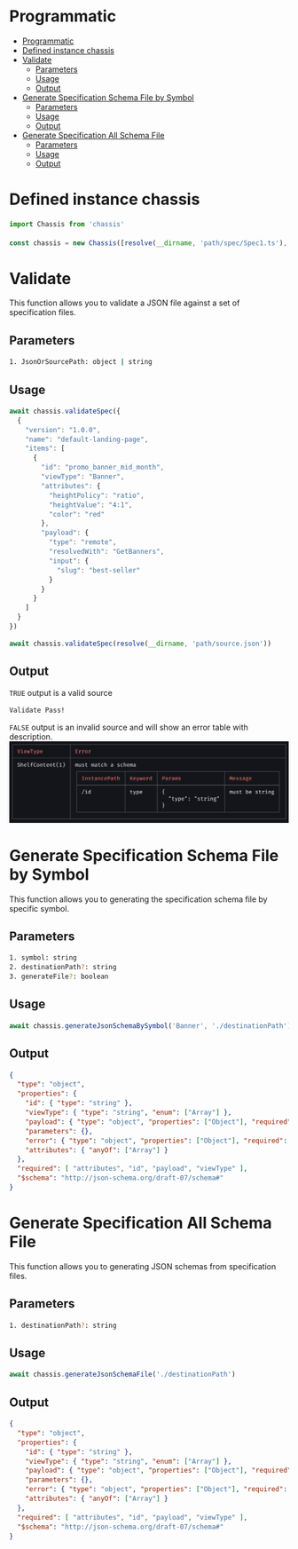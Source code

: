# Programmatic

- [Programmatic](#programmatic)
- [Defined instance chassis](#defined-instance-chassis)
- [Validate](#validate)
  - [Parameters](#parameters)
  - [Usage](#usage)
  - [Output](#output)
- [Generate Specification Schema File by Symbol](#generate-specification-schema-file-by-symbol)
  - [Parameters](#parameters-1)
  - [Usage](#usage-1)
  - [Output](#output-1)
- [Generate Specification All Schema File](#generate-specification-all-schema-file)
  - [Parameters](#parameters-2)
  - [Usage](#usage-2)
  - [Output](#output-2)

# Defined instance chassis

```ts
import Chassis from 'chassis'

const chassis = new Chassis([resolve(__dirname, 'path/spec/Spec1.ts'), resolve(__dirname, 'path/spec/Spec2.ts')])
```

# Validate

This function allows you to validate a JSON file against a set of specification files.

## Parameters
```sh
1. JsonOrSourcePath: object | string
```

## Usage

```ts
await chassis.validateSpec({ 
  {
    "version": "1.0.0",
    "name": "default-landing-page",
    "items": [
      {
        "id": "promo_banner_mid_month",
        "viewType": "Banner",
        "attributes": {
          "heightPolicy": "ratio",
          "heightValue": "4:1",
          "color": "red"
        },
        "payload": {
          "type": "remote",
          "resolvedWith": "GetBanners",
          "input": {
            "slug": "best-seller"
          }
        }
      }
    ]
  }
})
```

```ts
await chassis.validateSpec(resolve(__dirname, 'path/source.json'))
```

## Output

`TRUE` output is a valid source

```bash
Validate Pass!
```

`FALSE` output is an invalid source and will show an error table with description.
![ErrorTable](../asset/error-table.png)


# Generate Specification Schema File by Symbol

This function allows you to generating the specification schema file by specific symbol.

## Parameters
```sh
1. symbol: string
2. destinationPath?: string
3. generateFile?: boolean
```

## Usage


```ts
await chassis.generateJsonSchemaBySymbol('Banner', './destinationPath')
```

## Output
```json
{
  "type": "object",
  "properties": {
    "id": { "type": "string" },
    "viewType": { "type": "string", "enum": ["Array"] },
    "payload": { "type": "object", "properties": ["Object"], "required": ["Array"] },
    "parameters": {},
    "error": { "type": "object", "properties": ["Object"], "required": ["Array"] },
    "attributes": { "anyOf": ["Array"] }
  },
  "required": [ "attributes", "id", "payload", "viewType" ],
  "$schema": "http://json-schema.org/draft-07/schema#"
}
```

# Generate Specification All Schema File

This function allows you to generating JSON schemas from specification files.

## Parameters
```sh
1. destinationPath?: string
```

## Usage

```ts
await chassis.generateJsonSchemaFile('./destinationPath')
```

## Output
```json
{
  "type": "object",
  "properties": {
    "id": { "type": "string" },
    "viewType": { "type": "string", "enum": ["Array"] },
    "payload": { "type": "object", "properties": ["Object"], "required": ["Array"] },
    "parameters": {},
    "error": { "type": "object", "properties": ["Object"], "required": ["Array"] },
    "attributes": { "anyOf": ["Array"] }
  },
  "required": [ "attributes", "id", "payload", "viewType" ],
  "$schema": "http://json-schema.org/draft-07/schema#"
}
```